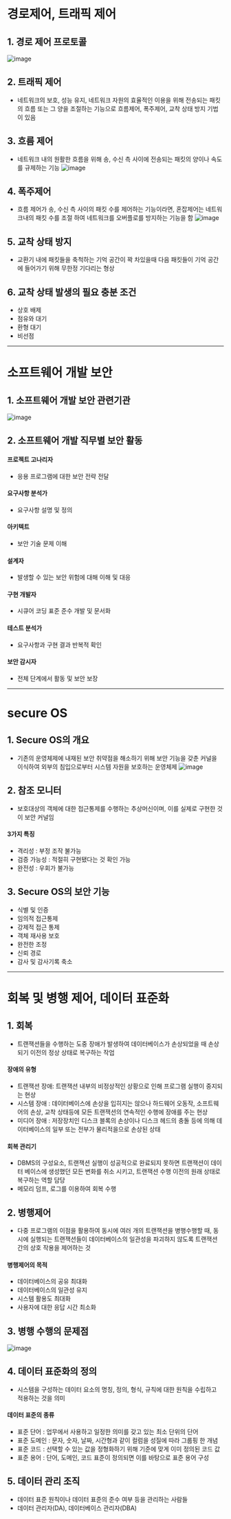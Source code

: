 # 경로제어, 트래픽 제어
## 1. 경로 제어 프로토콜
![image](https://user-images.githubusercontent.com/65350890/109145520-eb8b0d80-77a5-11eb-94d6-64039f8d79b8.png)

## 2. 트래픽 제어
- 네트워크의 보호, 성능 유지, 네트워크 자원의 효율적인 이용을 위해 전송되는 패킷의 흐름 또는 그 양을 조절하는 기능으로 흐름제어, 폭주제어, 교착 상태 방지 기법이 있음

## 3. 흐름 제어
- 네트워크 내의 원활한 흐름을 위해 송, 수신 측 사이에 전송되는 패킷의 양이나 속도를 규제하는 기능
![image](https://user-images.githubusercontent.com/65350890/109149472-f5633f80-77aa-11eb-98c8-b8978c4ef789.png)

## 4. 폭주제어
- 흐름 제어가 송, 수신 측 사이의 패킷 수를 제어하는 기능이라면, 혼잡제어는 네트워크내의 패킷 수를 조절 하여 네트워크를 오버플로를 방지하는 기능을 함
![image](https://user-images.githubusercontent.com/65350890/109149562-1330a480-77ab-11eb-9220-e1ef3e123c51.png)

## 5. 교착 상태 방지
- 교환기 내에 패킷들을 축척하는 기억 공간이 꽉 차있을때 다음 패킷들이 기억 공간에 들어가기 위해 무한정 기다리는 형상

## 6. 교착 상태 발생의 필요 충분 조건
- 상호 배제
- 점유와 대기
- 환형 대기
- 비선점

---
# 소프트웨어 개발 보안
## 1. 소프트웨어 개발 보안 관련기관

![image](https://user-images.githubusercontent.com/65350890/109149942-8f2aec80-77ab-11eb-9451-597fb7673f58.png)

## 2. 소프트웨어 개발 직무별 보안 활동
#### 프로젝트 고나리자
- 응용 프로그램에 대한 보안 전략 전달

#### 요구사항 분석가
- 요구사항 설명 및 정의

#### 아키텍트
- 보안 기술 문제 이해

#### 설계자
- 발생할 수 있는 보안 위험에 대해 이해 및 대응

#### 구현 개발자
- 시큐어 코딩 표준 준수 개발 및 문서화

#### 테스트 분석가
- 요구사항과 구현 결과 반복적 확인

#### 보안 감시자
- 전체 단계에서 활동 및 보안 보장

---
# secure OS
## 1. Secure OS의 개요
- 기존의 운영체제에 내재된 보안 취약점을 해소하기 위해 보안 기능을 갖춘 커널을 이식하여 외부의 침입으로부터 시스템 자원을 보호하는 운영체제
![image](https://user-images.githubusercontent.com/65350890/109150459-40ca1d80-77ac-11eb-9aee-87e1abd93050.png)

## 2. 참조 모니터
- 보호대상의 객체에 대한 접근통제를 수행하는 추상머신이며, 이를 실제로 구현한 것이 보안 커널임

#### 3가지 특징
- 격리성 : 부정 조작 불가능
- 검증 가능성 : 적절히 구현됐다는 것 확인 가능
- 완전성 : 우회가 불가능

## 3. Secure OS의 보안 기능
- 식별 및 인증
- 임의적 접근통제
- 강제적 접근 통제
- 객체 재사용 보호
- 완전한 조정
- 신뢰 경로
- 감사 및 감사기록 축소

---
# 회복 및 병행 제어, 데이터 표준화

## 1. 회복
- 트랜잭션들을 수행하는 도중 장애가 발생하여 데이터베이스가 손상되었을 때 손상되기 이전의 정상 상태로 복구하는 작업

#### 장애의 유형
- 트랜잭션 장애: 트랜잭션 내부의 비정상적인 상황으로 인해 프로그램 실행이 중지되는 현상
- 시스템 장애 : 데이터베이스에 손상을 입히지는 않으나 하드웨어 오동작, 소프트웨어의 손상, 교착 상태등에 모든 트랜잭션의 연속적인 수행에 장애를 주는 현상
- 미디어 장애 : 저장장치인 디스크 블록의 손상이나 디스크 헤드의 충돌 등에 의해 데이터베이스의 일부 또는 전부가 물리적을으로 손상된 상태

#### 회복 관리기
- DBMS의 구성요소, 트랜잭션 실행이 성공적으로 완료되지 못하면 트랜잭션이 데이터 베이스에 생성했던 모든 변화를 취소 시키고, 트랜잭션 수행 이전의 원래 상태로 복구하는 역할 담당
- 메모리 덤프, 로그를 이용하여 회복 수행

## 2. 병행제어
- 다중 프로그램의 이점을 활용하여 동시에 여러 개의 트랜잭션을 병행수행할 때, 동시에 실행되는 트랜잭션들이 데이터베이스의 일관성을 파괴하지 않도록 트랜잭션 간의 상호 작용을 제어하는 것

#### 병행제어의 목적
- 데이터베이스의 공유 최대화
- 데이터베이스의 일관성 유지
- 시스템 활용도 최대화
- 사용자에 대한 응답 시간 최소화

## 3. 병행 수행의 문제점
![image](https://user-images.githubusercontent.com/65350890/109151061-090fa580-77ad-11eb-8fe4-f6e38967bc4e.png)

## 4. 데이터 표준화의 정의
- 시스템을 구성하는 데이터 요소의 명칭, 정의, 형식, 규칙에 대한 원칙을 수립하고 적용하는 것을 의미

#### 데이터 표준의 종류
- 표준 단어 : 업무에서 사용하고 일정한 의미를 갖고 있는 최소 단위의 단어
- 표준 도메인 : 문자, 숫자, 날짜, 시간형과 같이 컬럼을 성질에 따라 그룹핑 한 개념
- 표준 코드 : 선택할 수 있는 값을 정형화하기 위해 기준에 맞게 이미 정의된 코드 값
- 표준 용어 : 단어, 도메인, 코드 표준이 정의되면 이를 바탕으로 표준 용어 구성

## 5. 데이터 관리 조직
- 데이터 표준 원칙이나 데이터 표준의 준수 여부 등을 관리하는 사람들
- 데이터 관리자(DA), 데이터베이스 관리자(DBA)